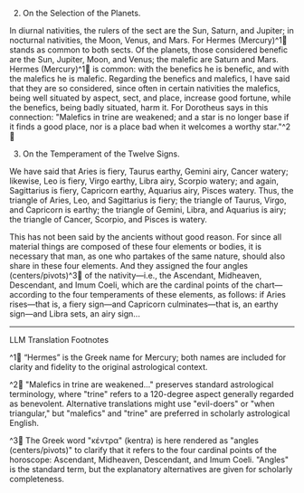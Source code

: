 2. On the Selection of the Planets.

In diurnal nativities, the rulers of the sect are the Sun, Saturn, and Jupiter; in nocturnal nativities, the Moon, Venus, and Mars. For Hermes (Mercury)^1🤖 stands as common to both sects. Of the planets, those considered benefic are the Sun, Jupiter, Moon, and Venus; the malefic are Saturn and Mars. Hermes (Mercury)^1🤖 is common: with the benefics he is benefic, and with the malefics he is malefic. Regarding the benefics and malefics, I have said that they are so considered, since often in certain nativities the malefics, being well situated by aspect, sect, and place, increase good fortune, while the benefics, being badly situated, harm it. For Dorotheus says in this connection: "Malefics in trine are weakened; and a star is no longer base if it finds a good place, nor is a place bad when it welcomes a worthy star."^2🤖

3. On the Temperament of the Twelve Signs.

We have said that Aries is fiery, Taurus earthy, Gemini airy, Cancer watery; likewise, Leo is fiery, Virgo earthy, Libra airy, Scorpio watery; and again, Sagittarius is fiery, Capricorn earthy, Aquarius airy, Pisces watery. Thus, the triangle of Aries, Leo, and Sagittarius is fiery; the triangle of Taurus, Virgo, and Capricorn is earthy; the triangle of Gemini, Libra, and Aquarius is airy; the triangle of Cancer, Scorpio, and Pisces is watery.

This has not been said by the ancients without good reason. For since all material things are composed of these four elements or bodies, it is necessary that man, as one who partakes of the same nature, should also share in these four elements. And they assigned the four angles (centers/pivots)^3🤖 of the nativity—i.e., the Ascendant, Midheaven, Descendant, and Imum Coeli, which are the cardinal points of the chart—according to the four temperaments of these elements, as follows: if Aries rises—that is, a fiery sign—and Capricorn culminates—that is, an earthy sign—and Libra sets, an airy sign...

---

LLM Translation Footnotes

^1🤖 “Hermes” is the Greek name for Mercury; both names are included for clarity and fidelity to the original astrological context.

^2🤖 "Malefics in trine are weakened..." preserves standard astrological terminology, where "trine" refers to a 120-degree aspect generally regarded as benevolent. Alternative translations might use "evil-doers" or "when triangular," but "malefics" and "trine" are preferred in scholarly astrological English.

^3🤖 The Greek word "κέντρα" (kentra) is here rendered as "angles (centers/pivots)" to clarify that it refers to the four cardinal points of the horoscope: Ascendant, Midheaven, Descendant, and Imum Coeli. "Angles" is the standard term, but the explanatory alternatives are given for scholarly completeness.